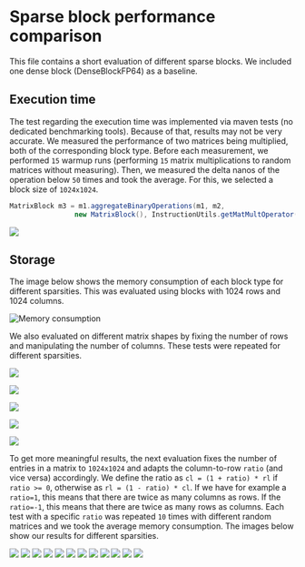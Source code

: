 <!--
{% comment %}
Licensed to the Apache Software Foundation (ASF) under one or more
contributor license agreements.  See the NOTICE file distributed with
this work for additional information regarding copyright ownership.
The ASF licenses this file to you under the Apache License, Version 2.0
(the "License"); you may not use this file except in compliance with
the License.  You may obtain a copy of the License at

http://www.apache.org/licenses/LICENSE-2.0

Unless required by applicable law or agreed to in writing, software
distributed under the License is distributed on an "AS IS" BASIS,
WITHOUT WARRANTIES OR CONDITIONS OF ANY KIND, either express or implied.
See the License for the specific language governing permissions and
limitations under the License.
{% endcomment %}
-->

# Sparse block performance comparison

This file contains a short evaluation of different sparse blocks. We included one dense block (DenseBlockFP64) as a baseline.

## Execution time
The test regarding the execution time was implemented via maven tests (no dedicated benchmarking tools).
Because of that, results may not be very accurate. We measured the performance of two matrices being multiplied, both of the corresponding block type.
Before each measurement, we performed `15` warmup runs (performing `15` matrix multiplications to random matrices without measuring).
Then, we measured the delta nanos of the operation below `50` times and took the average.
For this, we selected a block size of `1024x1024`.

```java 
MatrixBlock m3 = m1.aggregateBinaryOperations(m1, m2,
                new MatrixBlock(), InstructionUtils.getMatMultOperator(1));
```

![](./img/PerformanceSparsity.png)

## Storage

The image below shows the memory consumption of each block type for different sparsities. This was evaluated using blocks with 1024 rows and 1024 columns.

![Memory consumption](./img/MemSparsity.png)

We also evaluated on different matrix shapes by fixing the number of rows and manipulating the number of columns.
These tests were repeated for different sparsities.

![](./img/MemCols04.png)

![](./img/MemCols02.png)

![](./img/MemCols01.png)

![](./img/MemCols001.png)

![](./img/MemCols0001.png)

To get more meaningful results, the next evaluation fixes the number of entries in a matrix to `1024x1024` and adapts the column-to-row `ratio` (and vice versa) accordingly.
We define the ratio as `cl = (1 + ratio) * rl` if `ratio >= 0`, otherwise as `rl = (1 - ratio) * cl`. 
If we have for example a `ratio=1`, this means that there are twice as many columns as rows. If the `ratio=-1`, this means that there are twice as many rows as columns.
Each test with a specific `ratio` was repeated `10` times with different random matrices and we took the average memory consumption.
The images below show our results for different sparsities.

![](./img/MemBalanced041.png)
![](./img/MemBalanced042.png)
![](./img/MemBalanced021.png)
![](./img/MemBalanced022.png)
![](./img/MemBalanced011.png)
![](./img/MemBalanced012.png)
![](./img/MemBalanced0011.png)
![](./img/MemBalanced0012.png)
![](./img/MemBalanced00011.png)
![](./img/MemBalanced00012.png)
![](./img/MemBalanced000011.png)
![](./img/MemBalanced000012.png)